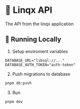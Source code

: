 # 🧀 Linqx API

The API from the linqx application

## 🧶 Running Locally

1. Setup enviroment variables
```env
DATABASE_URL="libsql://..."
DATABASE_AUTH_TOKEN="auth-token"
```

2. Push migrations to database
```sh
pnpm db:push
```

3. Run
```sh
pnpm dev
```